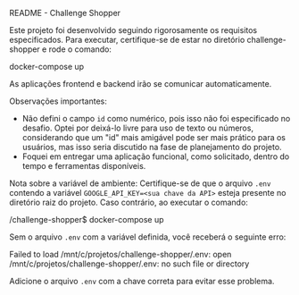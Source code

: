 README - Challenge Shopper

Este projeto foi desenvolvido seguindo rigorosamente os requisitos especificados. Para executar, certifique-se de estar no diretório challenge-shopper e rode o comando:

docker-compose up

As aplicações frontend e backend irão se comunicar automaticamente.

Observações importantes:

- Não defini o campo `id` como numérico, pois isso não foi especificado no desafio. Optei por deixá-lo livre para uso de texto ou números, considerando que um "id" mais amigável pode ser mais prático para os usuários, mas isso seria discutido na fase de planejamento do projeto.
- Foquei em entregar uma aplicação funcional, como solicitado, dentro do tempo e ferramentas disponíveis.

Nota sobre a variável de ambiente:
Certifique-se de que o arquivo `.env` contendo a variável `GOOGLE_API_KEY=<sua chave da API>` esteja presente no diretório raiz do projeto. Caso contrário, ao executar o comando:

/challenge-shopper$ docker-compose up

Sem o arquivo `.env` com a variável definida, você receberá o seguinte erro:

Failed to load /mnt/c/projetos/challenge-shopper/.env: open /mnt/c/projetos/challenge-shopper/.env: no such file or directory

Adicione o arquivo `.env` com a chave correta para evitar esse problema.
